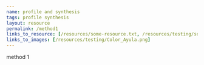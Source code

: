 ```yaml
---
name: profile and synthesis
tags: profile synthesis
layout: resource
permalink: /method1
links_to_resource: [/resources/some-resource.txt, /resources/testing/some-other-resource.txt]
links_to_images: [/resources/testing/Color_Ayula.png]
---
```


method 1
